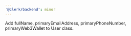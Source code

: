 ```yaml
---
'@clerk/backend': minor
---
```


Add fullName, primaryEmailAddress, primaryPhoneNumber, primaryWeb3Wallet to User class.
